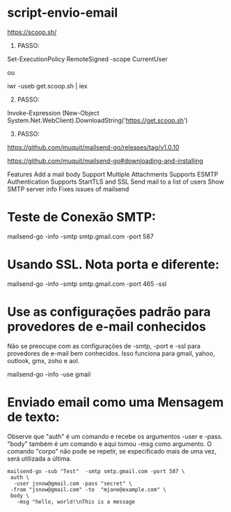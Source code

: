 # script-envio-email

https://scoop.sh/

1. PASSO:

Set-ExecutionPolicy RemoteSigned -scope CurrentUser

ou

iwr -useb get.scoop.sh | iex

2. PASSO:

Invoke-Expression (New-Object System.Net.WebClient).DownloadString('https://get.scoop.sh')

3. PASSO:

https://github.com/muquit/mailsend-go/releases/tag/v1.0.10

https://github.com/muquit/mailsend-go#downloading-and-installing

Features
Add a mail body
Support Multiple Attachments
Supports ESMTP Authentication
Supports StartTLS and SSL
Send mail to a list of users
Show SMTP server info
Fixes issues of mailsend

# Teste de Conexão SMTP:

mailsend-go -info -smtp smtp.gmail.com -port 587

# Usando SSL. Nota porta e diferente:

mailsend-go -info -smtp smtp.gmail.com -port 465 -ssl

# Use as configurações padrão para provedores de e-mail conhecidos

Não se preocupe com as configurações de -smtp, -port e -ssl para provedores de e-mail bem conhecidos. Isso funciona para gmail, yahoo, outlook, gmx, zoho e aol.

mailsend-go -info -use gmail

# Enviado email como uma Mensagem de texto:

Observe que "auth" é um comando e recebe os argumentos -user e -pass. "body" também é um comando e aqui tomou -msg como argumento. O comando "corpo" não pode se repetir, se especificado mais de uma vez, será utilizada a última.

    mailsend-go -sub "Test"  -smtp smtp.gmail.com -port 587 \
     auth \
      -user jsnow@gmail.com -pass "secret" \
     -from "jsnow@gmail.com" -to  "mjane@example.com" \
     body \
       -msg "hello, world!\nThis is a message



